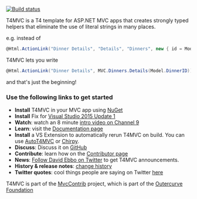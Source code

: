 [![Build status](https://ci.appveyor.com/api/projects/status/11451mttjts8003t?svg=true)](https://ci.appveyor.com/project/T4MVC/t4mvc)

T4MVC is a T4 template for ASP.NET MVC apps that creates strongly typed helpers that eliminate the use of literal strings in many places.

e.g. instead of

````c#
@Html.ActionLink("Dinner Details", "Details", "Dinners", new { id = Model.DinnerID }, null)
````

T4MVC lets you write

````c#
@Html.ActionLink("Dinner Details", MVC.Dinners.Details(Model.DinnerID))
````

and that's just the beginning!

### Use the following links to get started

*   **Install** T4MVC in your MVC app using [NuGet](http://nuget.org)
*   **Install** Fix for [Visual Studio 2015 Update 1](https://msdn.microsoft.com/en-US/library/mt634751(VS.140).aspx)
*   **Watch**: watch an 8 minute [intro video on Channel 9](http://channel9.msdn.com/posts/jongalloway/Jon-Takes-Five-with-David-Ebbo-on-T4MVC/)
*   **Learn**: visit the [Documentation page](https://github.com/T4MVC/T4MVC/wiki/Documentation)
*   **Install** a VS Extension to automatically rerun T4MVC on build. You can use [AutoT4MVC](http://visualstudiogallery.msdn.microsoft.com/8d820b76-9fc4-429f-a95f-e68ed7d3111a) or [Chirpy](http://chirpy.codeplex.com/).
*   **Discuss**: Discuss it on [GitHub](https://github.com/T4MVC/T4MVC/issues)
*   **Contribute**: learn how on the [Contributor page](/wikipage?title=T4MVC_contrib&amp;referringTitle=Home "T4MVC_contrib&amp;referringTitle=Home")
*   **News**: [Follow David Ebbo on Twitter](http://twitter.com/davidebbo/) to get T4MVC announcements.
*   **History &amp; release notes**: [change history](T4MVCHostMvcApp/T4MVC%20Files/readme.txt)
*   **Twitter quotes**: cool things people are saying on Twitter [here](/wikipage?title=T4MVC_Twitter&amp;referringTitle=Home "T4MVC_Twitter&amp;referringTitle=Home")

T4MVC is part of the [MvcContrib](http://mvccontrib.codeplex.com) project, which is part of the [Outercurve Foundation](http://www.outercurve.org/)
